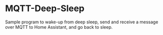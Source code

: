 # MQTT-Deep-Sleep
Sample program to wake-up from deep sleep, send and receive a message over MQTT to Home Assistant, and go back to sleep.
